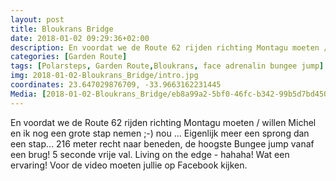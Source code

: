 ```yaml
---
layout: post
title: Bloukrans Bridge
date: 2018-01-02 09:29:36+02:00
description: En voordat we de Route 62 rijden richting Montagu moeten / willen Michel en ik nog een grote stap nemen ;-) nou ... Eigenlijk meer een sprong dan een stap... 216 meter recht naar beneden, de hoogste Bungee jump vanaf een
categories: [Garden Route]
tags: [Polarsteps, Garden Route,Bloukrans, face adrenalin bungee jump]
img: 2018-01-02-Bloukrans_Bridge/intro.jpg
coordinates: 23.647029876709, -33.9663162231445
Media: [2018-01-02-Bloukrans_Bridge/eb8a99a2-5bf0-46fc-b342-99b5d7bd4501_large_image.jpg, 2018-01-02-Bloukrans_Bridge/7fadf354-6214-438e-8ba9-907061c1328f_large_image.jpg, 2018-01-02-Bloukrans_Bridge/10373a32-6e82-4e8a-ab17-449df3825b50_large_image.jpg, 2018-01-02-Bloukrans_Bridge/e3591121-7988-4e23-93f8-29c83a460573_large_image.jpg, 2018-01-02-Bloukrans_Bridge/ecbf6082-a184-4326-8b0d-11d83799e384_large_image.jpg, 2018-01-02-Bloukrans_Bridge/77d4e676-d89f-47f7-a104-c4c2663b0b73_large_image.jpg, 2018-01-02-Bloukrans_Bridge/29e98456-f556-46a3-a9e7-7a2e98d318c2_large_image.jpg]
---
```

En voordat we de Route 62 rijden richting Montagu moeten / willen Michel en ik nog een grote stap nemen ;-) nou ... Eigenlijk meer een sprong dan een stap... 216 meter recht naar beneden, de hoogste Bungee jump vanaf een brug! 5 seconde vrije val. Living on the edge - hahaha! Wat een ervaring! Voor de video moeten jullie op Facebook kijken. 
